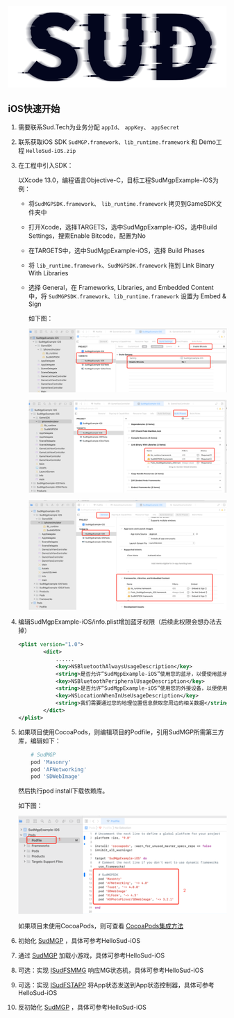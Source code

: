 #

![SUD](../Resource/logo.png)

## iOS快速开始

1. 需要联系Sud.Tech为业务分配 `appId`、 `appKey`、 `appSecret`

2. 联系获取iOS SDK `SudMGP.framework`、`lib_runtime.framework` 和 Demo工程 `HelloSud-iOS.zip`

3. 在工程中引入SDK：

    以Xcode 13.0，编程语言Objective-C，目标工程SudMgpExample-iOS为例：

    - 将`SudMGPSDK.framework`、 `lib_runtime.framework` 拷贝到GameSDK文件夹中

    - 打开Xcode，选择TARGETS，选中SudMgpExample-iOS，选中Build Settings，搜索Enable Bitcode，配置为No

    - 在TARGETS中，选中SudMgpExample-iOS，选择 Build Phases

    - 将 `lib_runtime.framework`、`SudMGPSDK.framework` 拖到 Link Binary With Libraries

    - 选择 General，在 Frameworks, Libraries, and Embedded Content 中，将 `SudMGPSDK.framework`、`lib_runtime.framework` 设置为 Embed & Sign

        如下图：

        ![SUD](../Resource/Client/bitcode.png)

        ![SUD](../Resource/Client/target.png)

        ![SUD](../Resource/Client/emed.png)

4. 编辑SudMgpExample-iOS/info.plist增加蓝牙权限（后续此权限会想办法去掉）

    ```xml
    <plist version="1.0">
            <dict>
                ......
                <key>NSBluetoothAlwaysUsageDescription</key>
                <string>是否允许“SudMgpExample-iOS”使用您的蓝牙，以便使用蓝牙设备</string>
                <key>NSBluetoothPeripheralUsageDescription</key>
                <string>是否允许“SudMgpExample-iOS”使用您的外接设备，以便使用外接设备</string>
                <key>NSLocationWhenInUseUsageDescription</key>
                <string>我们需要通过您的地理位置信息获取您周边的相关数据</string>
            </dict>
    </plist>
    ```

5. 如果项目使用CocoaPods，则编辑项目的Podfile，引用SudMGP所需第三方库，编辑如下：

    ```ruby
        # SudMGP
        pod 'Masonry'
        pod 'AFNetworking'
        pod 'SDWebImage'
    ```

   然后执行pod install下载依赖库。

   如下图：

   ![SUD](../Resource/Client/podfile.png)

   如果项目未使用CocoaPods，则可查看 [CocoaPods集成方法](https://cocoapods.org)

6. 初始化 [SudMGP](./API/SudMGP.md) ，具体可参考HelloSud-iOS

7. 通过 [SudMGP](API/SudMGP.md) 加载小游戏，具体可参考HelloSud-iOS

8. 可选：实现 [ISudFSMMG](API/ISudFSMMG.md) 响应MG状态机，具体可参考HelloSud-iOS

9. 可选：实现 [ISudFSTAPP](API/ISudFSTAPP.md) 将App状态发送到App状态控制器，具体可参考HelloSud-iOS

10. 反初始化 [SudMGP](API/SudMGP.md) ，具体可参考HelloSud-iOS
